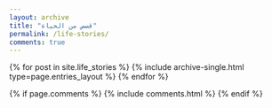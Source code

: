 ```yaml
---
layout: archive
title: "قصص من الحياة"
permalink: /life-stories/
comments: true
---
```


<div class="entries-{{ page.entries_layout | default: 'list' }}">
  {% for post in site.life_stories %}
    {% include archive-single.html type=page.entries_layout %}
  {% endfor %}
</div>



{% if page.comments %}
  {% include comments.html %}
{% endif %}
